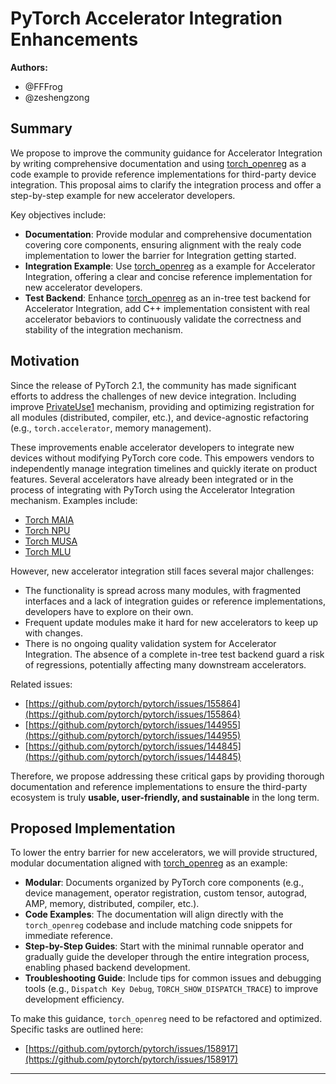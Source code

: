 # PyTorch Accelerator Integration Enhancements

**Authors:**

* @FFFrog
* @zeshengzong

## Summary

We propose to improve the community guidance for Accelerator Integration by writing comprehensive documentation and using [torch_openreg][TORCH OPENREG] as a code example to provide reference implementations for third-party device integration. This proposal aims to clarify the integration process and offer a step-by-step example for new accelerator developers.

Key objectives include:

* **Documentation**: Provide modular and comprehensive documentation covering core components, ensuring alignment with the realy code implementation to lower the barrier for Integration getting started.
* **Integration Example**: Use [torch_openreg][TORCH OPENREG] as a example for Accelerator Integration, offering a clear and concise reference implementation for new accelerator developers.
* **Test Backend**: Enhance [torch_openreg][TORCH OPENREG] as an in-tree test backend for Accelerator Integration, add C++ implementation consistent with real accelerator bebaviors to continuously validate the correctness and stability of the integration mechanism.

## Motivation

Since the release of PyTorch 2.1, the community has made significant efforts to address the challenges of new device integration. Including improve [PrivateUse1][PRIVATEUSE1] mechanism, providing and optimizing registration for all modules (distributed, compiler, etc.), and device-agnostic refactoring (e.g., `torch.accelerator`, memory management).

These improvements enable accelerator developers to integrate new devices without modifying PyTorch core code. This empowers vendors to independently manage integration timelines and quickly iterate on product features. Several accelerators have already been integrated or in the process of integrating with PyTorch using the Accelerator Integration mechanism. Examples include:

* [Torch MAIA](https://github.com/pytorch/pytorch/issues/155864)
* [Torch NPU](https://github.com/ascend/pytorch)
* [Torch MUSA](https://github.com/MooreThreads/torch_musa)
* [Torch MLU](https://github.com/Cambricon/torch_mlu)

However, new accelerator integration still faces several major challenges:

* The functionality is spread across many modules, with fragmented interfaces and a lack of integration guides or reference implementations, developers have to explore on their own.
* Frequent update modules make it hard for new accelerators to keep up with changes.
* There is no ongoing quality validation system for Accelerator Integration. The absence of a complete in-tree test backend guard a risk of regressions, potentially affecting many downstream accelerators.

Related issues:

* [https://github.com/pytorch/pytorch/issues/155864](https://github.com/pytorch/pytorch/issues/155864)
* [https://github.com/pytorch/pytorch/issues/144955](https://github.com/pytorch/pytorch/issues/144955)
* [https://github.com/pytorch/pytorch/issues/144845](https://github.com/pytorch/pytorch/issues/144845)

Therefore, we propose addressing these critical gaps by providing thorough documentation and reference implementations to ensure the third-party ecosystem is truly **usable, user-friendly, and sustainable** in the long term.

## Proposed Implementation

To lower the entry barrier for new accelerators, we will provide structured, modular documentation aligned with [torch_openreg][TORCH OPENREG] as an example:

* **Modular**: Documents organized by PyTorch core components (e.g., device management, operator registration, custom tensor, autograd, AMP, memory, distributed, compiler, etc.).
* **Code Examples**: The documentation will align directly with the `torch_openreg` codebase and include matching code snippets for immediate reference.
* **Step-by-Step Guides**: Start with the minimal runnable operator and gradually guide the developer through the entire integration process, enabling phased backend development.
* **Troubleshooting Guide**: Include tips for common issues and debugging tools (e.g., `Dispatch Key Debug`, `TORCH_SHOW_DISPATCH_TRACE`) to improve development efficiency.

To make this guidance, `torch_openreg` need to be refactored and optimized. Specific tasks are outlined here:

* [https://github.com/pytorch/pytorch/issues/158917](https://github.com/pytorch/pytorch/issues/158917)

---

[TORCH OPENREG]: https://github.com/pytorch/pytorch/tree/main/test/cpp_extensions/open_registration_extension/torch_openreg "OpenReg URL"
[PRIVATEUSE1]: https://docs.pytorch.org/tutorials/advanced/privateuseone.html "PrivateUse1"
